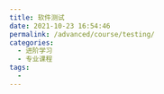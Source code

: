 ```yaml
---
title: 软件测试
date: 2021-10-23 16:54:46
permalink: /advanced/course/testing/
categories:
  - 进阶学习
  - 专业课程
tags:
  - 
---
```


